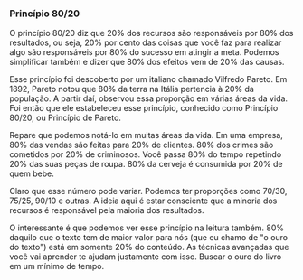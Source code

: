 ### Princípio 80/20

O princípio 80/20 diz que 20% dos recursos são responsáveis por 80% dos resultados, ou seja, 20% por cento das coisas que você faz para realizar algo são responsáveis por 80% do sucesso em atingir a meta. Podemos simplificar também e dizer que 80% dos efeitos vem de 20% das causas.

Esse princípio foi descoberto por um italiano chamado Vilfredo Pareto. Em 1892, Pareto notou que 80% da terra na Itália pertencia à 20% da população. A partir daí, observou essa proporção em várias áreas da vida. Foi então que ele estabeleceu esse princípio, conhecido como Princípio 80/20, ou Princípio de Pareto.

Repare que podemos notá-lo em muitas áreas da vida. Em uma empresa, 80% das vendas são feitas para 20% de clientes. 80% dos crimes são cometidos por 20% de criminosos. Você passa 80% do tempo repetindo 20% das suas peças de roupa. 80% da cerveja é consumida por 20% de quem bebe.

Claro que esse número pode variar. Podemos ter proporções como 70/30, 75/25, 90/10 e outras. A ideia aqui é estar consciente que a minoria dos recursos é responsável pela maioria dos resultados.

O interessante é que podemos ver esse princípio na leitura também. 80% daquilo que o texto tem de maior valor para nós (que eu chamo de "o ouro do texto") está em somente 20% do conteúdo. As técnicas avançadas que você vai aprender te ajudam justamente com isso. Buscar o ouro do livro em um mínimo de tempo.
